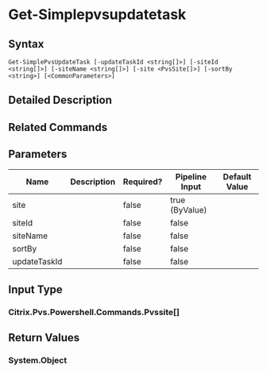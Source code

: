 ﻿
# Get-Simplepvsupdatetask

## Syntax
```
Get-SimplePvsUpdateTask [-updateTaskId <string[]>] [-siteId <string[]>] [-siteName <string[]>] [-site <PvsSite[]>] [-sortBy <string>] [<CommonParameters>]
```
## Detailed Description

## Related Commands

## Parameters
| Name   | Description | Required? | Pipeline Input | Default Value |
| --- | --- | --- | --- | --- |
| site |  | false | true (ByValue) |  |
| siteId |  | false | false |  |
| siteName |  | false | false |  |
| sortBy |  | false | false |  |
| updateTaskId |  | false | false |  |

## Input Type

### Citrix.Pvs.Powershell.Commands.Pvssite\[\]

## Return Values

### System.Object

